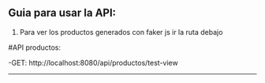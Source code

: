 Guia para usar la API:
-----------------------------------------------------

1. Para ver los productos generados con faker js ir la ruta debajo

#API productos:

  -GET: http://localhost:8080/api/productos/test-view
  
-------------
